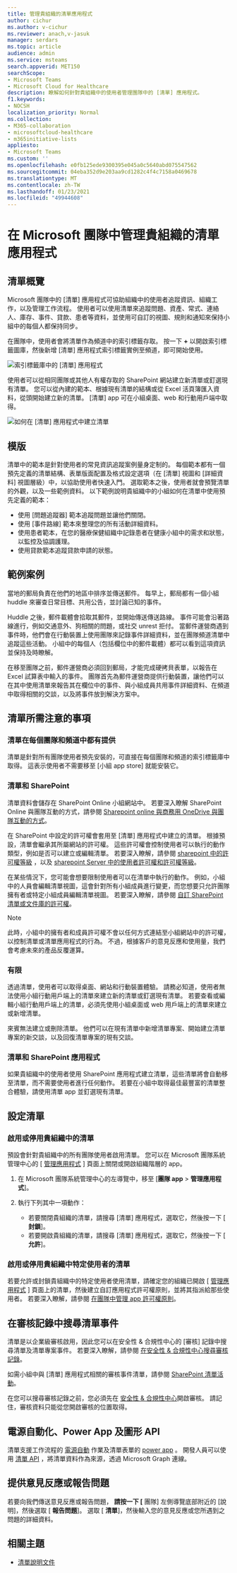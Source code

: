 ```yaml
---
title: 管理貴組織的清單應用程式
author: cichur
ms.author: v-cichur
ms.reviewer: anach,v-jasuk
manager: serdars
ms.topic: article
audience: admin
ms.service: msteams
search.appverid: MET150
searchScope:
- Microsoft Teams
- Microsoft Cloud for Healthcare
description: 瞭解如何針對貴組織中的使用者管理團隊中的 [清單] 應用程式。
f1.keywords:
- NOCSH
localization_priority: Normal
ms.collection:
- M365-collaboration
- microsoftcloud-healthcare
- m365initiative-lists
appliesto:
- Microsoft Teams
ms.custom: ''
ms.openlocfilehash: e0fb125ede9300395e045a0c5640abd075547562
ms.sourcegitcommit: 04eba352d9e203aa9cd1282c4f4c7158a0469678
ms.translationtype: MT
ms.contentlocale: zh-TW
ms.lasthandoff: 01/23/2021
ms.locfileid: "49944608"
---
```

# <a name="manage-the-lists-app-for-your-organization-in-microsoft-teams"></a>在 Microsoft 團隊中管理貴組織的清單應用程式

## <a name="overview-of-lists"></a>清單概覽

Microsoft 團隊中的 [清單] 應用程式可協助組織中的使用者追蹤資訊、組織工作，以及管理工作流程。 使用者可以使用清單來追蹤問題、資產、常式、連絡人、庫存、事件、貸款、患者等資料，並使用可自訂的視圖、規則和通知來保持小組中的每個人都保持同步。

在團隊中，使用者會將清單作為頻道中的索引標籤存取。 按一下 **+** 以開啟索引標籤圖庫，然後新增 [清單] 應用程式索引標籤實例至頻道，即可開始使用。

![索引標籤庫中的 [清單] 應用程式](media/lists-tab.png)

使用者可以從相同團隊或其他人有權存取的 SharePoint 網站建立新清單或釘選現有清單。 您可以從內建的範本、根據現有清單的結構或從 Excel 活頁簿匯入資料，從頭開始建立新的清單。 [清單] app 可在小組桌面、web 和行動用戶端中取得。

![如何在 [清單] 應用程式中建立清單](media/lists-create-list.png)

## <a name="templates"></a>模版

清單中的範本是針對使用者的常見資訊追蹤案例量身定制的。 每個範本都有一個預先定義的清單結構、表單版面配置及格式設定選項（在 [清單] 視圖和 [詳細資料] 視圖層級）中，以協助使用者快速入門。 選取範本之後，使用者就會預覽清單的外觀，以及一些範例資料。 以下範例說明貴組織中的小組如何在清單中使用預先定義的範本：

- 使用 [問題追蹤器] 範本追蹤問題並讓他們關閉。
- 使用 [事件路線] 範本來整理您的所有活動詳細資料。
- 使用患者範本，在您的醫療保健組織中記錄患者在健康小組中的需求和狀態，以監控及協調護理。
- 使用貸款範本追蹤貸款申請的狀態。

## <a name="example-scenario"></a>範例案例

當地的郵局負責在他們的地區中排序並傳送郵件。 每早上，郵局都有一個小組 huddle 來審查日常目標、共用公告，並討論已知的事件。

Huddle 之後，郵件載體會拾取其郵件，並開始傳送傳送路線。 事件可能會沿著路線進行，例如交通意外、狗相關的問題，或社交 unrest 拒付。 當郵件運營商遇到事件時，他們會在行動裝置上使用團隊來記錄事件詳細資料，並在團隊頻道清單中追蹤這些活動。 小組中的每個人（包括欄位中的郵件載體）都可以看到這項資訊並保持及時瞭解。

在移至團隊之前，郵件運營商必須回到郵局，才能完成硬拷貝表單，以報告在 Excel 試算表中輸入的事件。 團隊首先為郵件運營商提供行動裝置，讓他們可以在其中使用清單來報告其在欄位中的事件、與小組成員共用事件詳細資料、在頻道中取得相關的交談，以及將事件放到解決方案中。

## <a name="what-you-need-to-know-about-lists"></a>清單所需注意的事項

### <a name="lists-is-available-in-every-team-and-channel"></a>清單在每個團隊和頻道中都有提供

清單是針對所有團隊使用者預先安裝的，可直接在每個團隊和頻道的索引標籤庫中取得。 這表示使用者不需要移至 [小組 app store] 就能安裝它。

### <a name="lists-and-sharepoint"></a>清單和 SharePoint

清單資料會儲存在 SharePoint Online 小組網站中。 若要深入瞭解 SharePoint Online 與團隊互動的方式，請參閱 [Sharepoint online 與商務用 OneDrive 與團隊互動的方式](SharePoint-OneDrive-interact.md)。

在 SharePoint 中設定的許可權會套用至 [清單] 應用程式中建立的清單。 根據預設，清單會繼承其所屬網站的許可權。 這些許可權會控制使用者可以執行的動作類型，例如是否可以建立或編輯清單。 若要深入瞭解，請參閱 [sharepoint 中的許可權等級](https://docs.microsoft.com/sharepoint/understanding-permission-levels) ，以及 [sharepoint Server 中的使用者許可權和許可權等級](https://docs.microsoft.com/sharepoint/sites/user-permissions-and-permission-levels)。

在某些情況下，您可能會想要限制使用者可以在清單中執行的動作。 例如，小組中的人員會編輯清單視圖，這會針對所有小組成員進行變更，而您想要只允許團隊擁有者或特定小組成員編輯清單視圖。 若要深入瞭解，請參閱 [自訂 SharePoint 清單或文件庫的許可權](https://support.microsoft.com/office/customize-permissions-for-a-sharepoint-list-or-library-02d770f3-59eb-4910-a608-5f84cc297782#ID0EAACAAA=Online,_2019,_2016,_2013)。

> [!NOTE]
> 此時，小組中的擁有者和成員許可權不會以任何方式連結至小組網站中的許可權，以控制清單或清單應用程式的行為。 不過，根據客戶的意見反應和使用量，我們會考慮未來的產品反覆運算。  

### <a name="limitations"></a>有限

透過清單，使用者可以取得桌面、網站和行動裝置體驗。 請務必知道，使用者無法使用小組行動用戶端上的清單來建立新的清單或釘選現有清單。 若要查看或編輯小組行動用戶端上的清單，必須先使用小組桌面或 web 用戶端上的清單來建立或新增清單。

來賓無法建立或刪除清單。 他們可以在現有清單中新增清單專案、開始建立清單專案的新交談，以及回復清單專案的現有交談。

### <a name="lists-and-the-sharepoint-app"></a>清單和 SharePoint 應用程式

如果貴組織中的使用者使用 SharePoint 應用程式建立清單，這些清單將會自動移至清單，而不需要使用者進行任何動作。 若要在小組中取得最佳最豐富的清單整合體驗，請使用清單 app 並釘選現有清單。

## <a name="set-up-lists"></a>設定清單

### <a name="enable-or-disable-lists-in-your-organization"></a>啟用或停用貴組織中的清單

預設會針對貴組織中的所有團隊使用者啟用清單。 您可以在 Microsoft 團隊系統管理中心的 [ [管理應用程式](manage-apps.md) ] 頁面上關閉或開啟組織階層的 app。

1. 在 Microsoft 團隊系統管理中心的左導覽中，移至 [**團隊 app**  >  **管理應用程式**]。
2. 執行下列其中一項動作：

    - 若要關閉貴組織的清單，請搜尋 [清單] 應用程式，選取它，然後按一下 [ **封鎖**]。
    - 若要開啟貴組織的清單，請搜尋 [清單] 應用程式，選取它，然後按一下 [ **允許**]。

### <a name="enable-or-disable-lists-for-specific-users-in-your-organization"></a>啟用或停用貴組織中特定使用者的清單

若要允許或封鎖貴組織中的特定使用者使用清單，請確定您的組織已開啟 [ [管理應用程式](manage-apps.md) ] 頁面上的清單，然後建立自訂應用程式許可權原則，並將其指派給那些使用者。 若要深入瞭解，請參閱 [在團隊中管理 app 許可權原則](teams-app-permission-policies.md)。

## <a name="search-the-audit-log-for-list-events"></a>在審核記錄中搜尋清單事件

清單是以企業級審核啟用，因此您可以在安全性 & 合規性中心的 [審核] 記錄中搜尋清單及清單專案事件。 若要深入瞭解，請參閱 [在安全性 & 合規性中心搜尋審核記錄](https://docs.microsoft.com/microsoft-365/compliance/search-the-audit-log-in-security-and-compliance)。

如需小組中與 [清單] 應用程式相關的審核事件清單，請參閱 [SharePoint 清單活動](https://docs.microsoft.com/microsoft-365/compliance/search-the-audit-log-in-security-and-compliance#sharepoint-list-activities)。

在您可以搜尋審核記錄之前，您必須先在 [安全性 & 合規性中心](https://protection.office.com)開啟審核。 請記住，審核資料只能從您開啟審核的位置取得。

## <a name="power-automate-power-apps-and-graph-api"></a>電源自動化、Power App 及圖形 API

清單支援工作流程的 [電源自動](https://docs.microsoft.com/power-automate/flow-types) 作業及清單表單的 [power app](https://docs.microsoft.com/powerapps/maker/canvas-apps/customize-list-form) 。 開發人員可以使用 [清單 API](https://docs.microsoft.com/sharepoint/dev/sp-add-ins/working-with-lists-and-list-items-with-rest) ，將清單資料作為來源，透過 Microsoft Graph 連線。

## <a name="give-feedback-or-report-an-issue"></a>提供意見反應或報告問題
  
若要向我們傳送意見反應或報告問題， **請按一下 [** 團隊] 左側導覽底部附近的 [說明]，然後選取 [ **報告問題**]。 選取 [ **清單**]，然後輸入您的意見反應或您所遇到之問題的詳細資料。

## <a name="related-topics"></a>相關主題

- [清單說明文件](https://support.microsoft.com/office/apps-and-services-cc1fba57-9900-4634-8306-2360a40c665b#PickTab=Lists)
